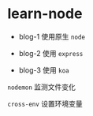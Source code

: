# learn-node

- blog-1 使用原生 `node`

- blog-2 使用 `express`

- blog-3 使用 `koa`

`nodemon` 监测文件变化

`cross-env` 设置环境变量
